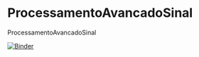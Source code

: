 # ProcessamentoAvancadoSinal
ProcessamentoAvancadoSinal

[![Binder](https://mybinder.org/badge_logo.svg)](https://mybinder.org/v2/gh/simaoppcastro/ProcessamentoAvancadoSinal/master?filepath=frequencia.ipynb)
